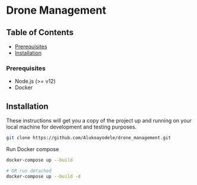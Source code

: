 # Drone Management

## Table of Contents

- [Prerequisites](#preinstallation)
- [Installation](#installation)

### Prerequisites

- Node.js (>= v12)
- Docker

## Installation

These instructions will get you a copy of the project up and running on your local machine for development and testing purposes.

```bash
git clone https://github.com/Alukoayodele/drone_management.git
```

Run Docker compose

```bash
docker-compose up --build

# OR run detached
docker-compose up --build -d
```
